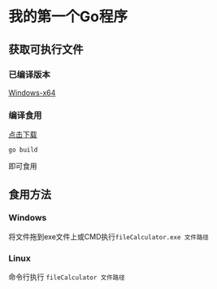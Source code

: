 # 我的第一个Go程序

## 获取可执行文件

### 已编译版本

[Windows-x64](https://github.com/M1saka10010/fileCalculator/releases/download/v0.0.1/fileCalculator-Windows-x64.exe)

### 编译食用

[点击下载](https://github.com/M1saka10010/fileCalculator/archive/refs/heads/master.zip)

```
go build
```

即可食用

## 食用方法

### Windows

将文件拖到exe文件上或CMD执行`fileCalculator.exe 文件路径`

### Linux

命令行执行 `fileCalculator 文件路径`